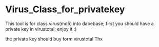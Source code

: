 # Virus_Class_for_privatekey
This tool is for class virus(md5) into dabebase;
first you should have a private key in virustotal;
enjoy it :)

the private key should buy form virustotal
Thx
